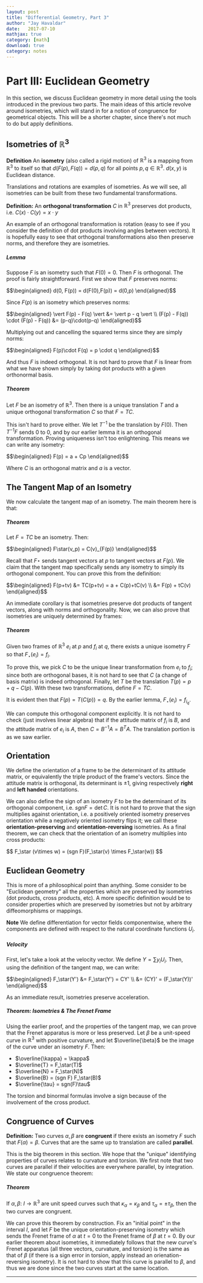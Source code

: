 ```yaml
---
layout: post
title: "Differential Geometry, Part 3"
author: "Jay Havaldar"
date:   2017-07-10
mathjax: true
category: [math]
download: true
category: notes
---
```


# Part III: Euclidean Geometry

In this section, we discuss Euclidean geometry in more detail using the tools introduced in the previous two parts. The main ideas of this article revolve around isometries, which will stand in for a notion of congruence for geometrical objects. This will be a shorter chapter, since there's not much to do but apply definitions.

## Isometries of $\mathbb{R}^3$

**Definition** An **isometry** (also called a rigid motion) of $\mathbb{R}^3$ is a mapping from $\mathbb{R}^3$ to itself so that $d(F(p),F(q)) = d(p,q)$ for all points $p,q \in \mathbb{R}^3$. $d(x,y)$ is Euclidean distance. 

Translations and rotations are examples of isometries. As we will see, all isometries can be built from these two fundamental transformations.

**Definition:** An **orthogonal transformation** $C$ in $\mathbb{R}^3$ preserves dot products, i.e. $C(x) \cdot C(y) = x \cdot y$

An example of an orthogonal transformation is rotation (easy to see if you consider the definition of dot products involving angles between vectors). It is hopefully easy to see that orthogonal transformations also then preserve norms, and therefore they are isometries.

##### Lemma

Suppose $F$ is an isometry such that $F(0) = 0$. Then $F$ is orthogonal. The proof is fairly straightforward. First we show that $F$ preserves norms:

<p>
$$\begin{aligned}
d(0, F(p)) = d(F(0),F(p)) = d(0,p)
\end{aligned}$$
</p>

Since $F(p)$ is an isometry which preserves norms:
<p>
$$\begin{aligned}
\vert F(p) - F(q) \vert &= \vert p - q \vert \\
(F(p) - F(q)) \cdot (F(p) - F(q)) &= (p-q)\cdot(p-q) 
\end{aligned}$$
</p>

Multiplying out and cancelling the squared terms since they are simply norms:

<p>
$$\begin{aligned}
F(p)\cdot F(q) = p \cdot q
\end{aligned}$$
</p>

And thus $F$ is indeed orthogonal. It is not hard to prove that $F$ is linear from what we have shown simply by taking dot products with a given orthonormal basis.

##### Theorem

Let $F$ be an isometry of $\mathbb{R}^3$. Then there is a unique translation $T$ and a unique orthogonal transformation $C$ so that $F=TC$.

This isn't hard to prove either. We let $T^{-1}$ be the translation by $F(0)$. Then $T^{-1}F$ sends $0$ to $0$, and by our earlier lemma it is an orthogonal transformation. Proving uniqueness isn't too enlightening. This means we can write any isometry:

<p>
$$\begin{aligned}
F(p) = a + Cp
\end{aligned}$$
</p>

Where $C$ is an orthogonal matrix and $a$ is a vector.

## The Tangent Map of an Isometry

We now calculate the tangent map of an isometry. The main theorem here is that:

##### Theorem

Let $F=TC$ be an isometry. Then:
<p>
$$\begin{aligned}
F\star(v_p) = C(v)_{F(p)}
\end{aligned}$$
</p>

Recall that $F\star$ sends tangent vectors at $p$ to tangent vectors at $F(p)$. We claim that the tangent map specifically sends any isometry to simply its orthogonal component. You can prove this from the definition:

<p>
$$\begin{aligned}
F(p+tv) &= TC(p+tv) = a + C(p)+tC(v) \\
&= F(p) + tC(v)
\end{aligned}$$
</p>

An immediate corollary is that isometries preserve dot products of tangent vectors, along with norms and orthogonality. Now, we can also prove that isometries are uniquely determined by frames:

##### Theorem

Given two frames of $\mathbb{R}^3$ $e_i$ at $p$ and $f_i$ at $q$, there exists a unique isometry $F$ so that $F_\star(e_i) = f_i$.

To prove this, we pick $C$ to be the unique linear transformation from $e_i$ to $f_i$; since both are orthogonal bases, it is not hard to see that $C$ (a change of basis matrix) is indeed orthogonal. Finally, let $T$ be the translation $T(p) = p + q - C(p)$. With these two transformations, define $F=TC$.

It is evident then that $F(p) = T(C(p)) = q$. By the earlier lemma, $F_\star(e_i) = f_{i_{q}}$.

We can compute this orthogonal component explicitly. It is not hard to check (just involves linear algebra) that if the attitude matrix of $f_i$ is $B$, and the attitude matrix of $e_i$ is $A$, then $C=B^{-1}A = B^TA$. The translation portion is as we saw earlier.

## Orientation

We define the orientation of a frame to be the determinant of its attitude matrix, or equivalently the triple product of the frame's vectors. Since the attitude matrix is orthogonal, its determinant is $\pm 1$, giving respectively **right** and **left handed** orientations.

We can also define the sign of an isometry $F$ to be the determinant of its orthogonal component, i.e. $sgn F = \det C$. It is not hard to prove that the sign multiplies against orientation, i.e. a positively oriented isometry preserves orientation while a negatively oriented isometry flips it; we call these **orientation-preserving** and **orientation-reversing** isometries. As a final theorem, we can check that the orientation of an isometry multiplies into cross products:

<p>
$$
F_\star (v\times w) = (sgn F)(F_\star(v) \times F_\star(w))
$$
</p>

## Euclidean Geometry

This is more of a philosophical point than anything. Some consider to be "Euclidean geometry" all the properties which are preserved by isometries (dot products, cross products, etc). A more specific definition would be to consider properties which are preserved by isometries but not by arbitrary diffeomorphisms or mappings. 

**Note** We define differentiation for vector fields componentwise, where the components are defined with respect to the natural coordinate functions $U_i$.

##### Velocity

First, let's take a look at the velocity vector. We define $Y = \sum y_i U_i$. Then, using the definition of the tangent map, we can write:

<p>
$$\begin{aligned}
F_\star(Y') &= F_\star(Y') = CY' \\
&= (CY)' = (F_\star(Y))'
\end{aligned}$$
</p>

As an immediate result, isometries preserve acceleration.

##### Theorem: Isometries & The Frenet Frame

Using the earlier proof, and the properties of the tangent map, we can prove that the Frenet apparatus is more or less preserved. Let $\beta$ be a unit-speed curve in $\mathbb{R}^3$ with positive curvature, and let $\overline{\beta}$ be the image of the curve under an isometry $F$. Then:

- $\overline{\kappa} = \kappa$
- $\overline{T} = F_\star(T)$
- $\overline{N} = F_\star(N)$
- $\overline{B} = (sgn F) F_\star(B)$
- $\overline{\tau} = sgn(F)\tau$

The torsion and binormal formulas involve a sign because of the involvement of the cross product.


## Congruence of Curves

**Definition:** Two curves $\alpha, \beta$ are **congruent** if there exists an isometry $F$ such that $F(\alpha) = \beta$. Curves that are the same up to translation are called **parallel**.

This is the big theorem in this section. We hope that the "unique" identifying properties of curves relates to curvature and torsion. We first note that two curves are parallel if their velocities are everywhere parallel, by integration. We state our congruence theorem:

##### Theorem

If $\alpha, \beta:\ I\rightarrow \mathbb{R}^3$ are unit speed curves such that $\kappa_\alpha = \kappa_\beta$ and $\tau_\alpha = \pm \tau_\beta$, then the two curves are congruent.

We can prove this theorem by construction. Fix an "initial point" in the interval $I$, and let $F$ be the unique orientation-preserving isometry which sends the Frenet frame of $\alpha$ at $t=0$ to the Frenet frame of $\beta$ at $t=0$. By our earlier theorem about isometries, it immediately follows that the new curve's Frenet apparatus (all three vectors, curvature, and torsion) is the same as that of $\beta$ (if there is a sign error in torsion, apply instead an orienation-reversing isometry). It is not hard to show that this curve is parallel to $\beta$, and thus we are done since the two curves start at the same location.

---
